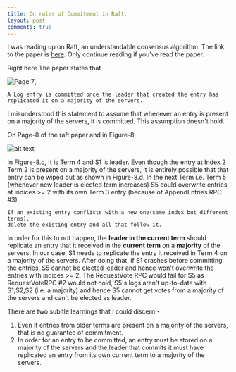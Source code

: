 ```yaml
---
title: On rules of Commitment in Raft.
layout: post
comments: true
---
```

I was reading up on Raft, an understandable consensus algorithm. The link to the paper is
[here](https://raft.github.io/raft.pdf). Only continue reading if you've read the paper.


Right here The paper states that

![Page 7](https://sudk1896.github.io/images/Screenshot%20from%202018-11-10%2013-57-44.png),
```
A Log entry is committed once the leader that created the entry has 
replicated it on a majority of the servers.
```

I misunderstood this statement to assume that whenever an entry is present on a majority of 
the servers, it is committed. This assumption doesn't hold.

On Page-8 of the raft paper and in Figure-8  

![alt text](https://sudk1896.github.io/images/Screenshot%20from%202018-11-10%2014-15-33.png "here"),


In Figure-8.c, It is Term 4 and S1 is leader. Even though the entry at Index 2 Term 2 is present on a majority of 
the servers, it is entirely possible that that entry can be wiped out as shown in Figure-8.d. In the next Term i.e. Term 5 (whenever new leader is elected term increases) S5 could overwrite entries at indices >= 2 with its own Term 3 entry (because of AppendEntries RPC #3)

```
If an existing entry conflicts with a new one(same index but different terms), 
delete the existing entry and all that follow it.
```

In order for this to not happen, the **leader in the current term** should replicate an entry that it received in the 
**current term** on a **majority** of the servers. In our case, S1 needs to replicate the entry it received in Term 4 on a majority of the servers. After doing that, if S1 crashes before committing the entries, S5 cannot be elected leader and hence won't overwrite the entries
with indices >= 2. The RequestVote RPC would fail for S5 as RequestVoteRPC #2 would not hold, S5's logs aren't up-to-date
with S1,S2,S2 (i.e. a majority) and hence S5 cannot get votes from a majority of the servers and can't be elected as leader.

There are two subltle learnings that I could discern - 

1. Even if entries from older terms are present on a majority of the servers, that is no guarantee of commitment.
2. In order for an entry to be committed, an entry must be stored on a majority of the servers and the leader that commits it must have replicated an entry from its own current term to a majority of the servers.

